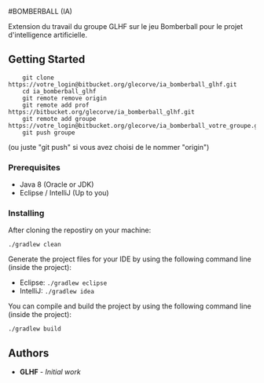 #BOMBERBALL (IA)


Extension du travail du groupe GLHF sur le jeu Bomberball pour le projet d'intelligence artificielle.

## Getting Started
```
    git clone https://votre_login@bitbucket.org/glecorve/ia_bomberball_glhf.git
    cd ia_bomberball_glhf
    git remote remove origin
    git remote add prof https://bitbucket.org/glecorve/ia_bomberball_glhf.git
    git remote add groupe https://votre_login@bitbucket.org/glecorve/ia_bomberball_votre_groupe.git
    git push groupe
```
 (ou juste "git push" si vous avez choisi de le nommer "origin")


### Prerequisites

*	Java 8 (Oracle or JDK)
*	Eclipse / IntelliJ (Up to you)

### Installing

After cloning the repostiry on your machine:
```
./gradlew clean
```

Generate the project files for your IDE by using the following command line (inside the project):
* Eclipse: `./gradlew eclipse`
* IntelliJ: `./gradlew idea`

You can compile and build the project by using the following command line (inside the project): 

```
./gradlew build
```


## Authors

* **GLHF** - *Initial work*
